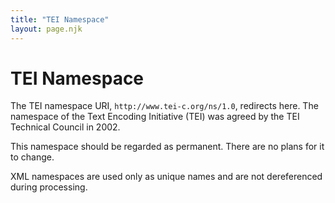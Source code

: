 ```yaml
---
title: "TEI Namespace"
layout: page.njk
---
```

# TEI Namespace

The TEI namespace URI, `http://www.tei-c.org/ns/1.0`, redirects here. The namespace of the Text Encoding Initiative (TEI) was agreed by the TEI Technical Council in 2002.

This namespace should be regarded as permanent. There are no plans for it to change.

XML namespaces are used only as unique names and are not dereferenced during processing.
